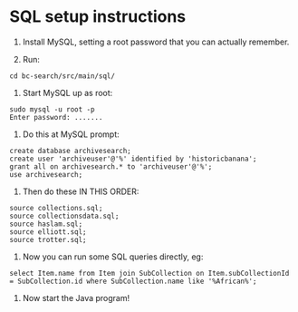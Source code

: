 # SQL setup instructions

1. Install MySQL, setting a root password that you can actually remember.

1. Run:

```
cd bc-search/src/main/sql/
```

1. Start MySQL up as root:

```
sudo mysql -u root -p
Enter password: .......
```

1. Do this at MySQL prompt:

```
create database archivesearch;
create user 'archiveuser'@'%' identified by 'historicbanana';
grant all on archivesearch.* to 'archiveuser'@'%';
use archivesearch;
```

1. Then do these IN THIS ORDER:

```
source collections.sql;
source collectionsdata.sql;
source haslam.sql;
source elliott.sql;
source trotter.sql;
```

1. Now you can run some SQL queries directly, eg:

```
select Item.name from Item join SubCollection on Item.subCollectionId = SubCollection.id where SubCollection.name like '%African%';
```

1. Now start the Java program!
